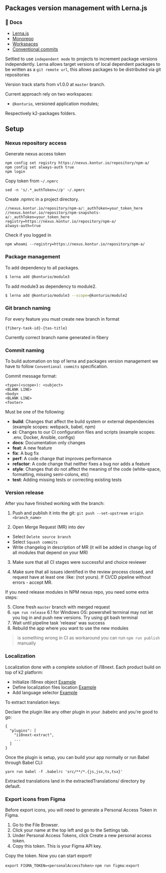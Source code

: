 ## Packages version management with Lerna.js

### 📖 Docs

- [Lerna.js](https://github.com/lerna/lerna)
- [Monorepo](https://en.wikipedia.org/wiki/Monorepo)
- [Workspaces](https://legacy.yarnpkg.com/lang/en/docs/workspaces/)
- [Conventional commits](https://www.conventionalcommits.org/en/v1.0.0/)

Settled to use `independent mode` to projects to increment package versions independently.
Lerna allows target versions of local dependent packages to be written as a `git remote url`, this allows packages to be distributed via git repositories

Version track starts from v1.0.0 at `master` branch.

Current approach rely on two workspaces:

- `@konturio`, versioned application modules;

Respectively k2-packages folders.

## Setup

### Nexus repository access

Generate nexus access token

```
npm config set registry https://nexus.kontur.io/repository/npm-a/
npm config set always-auth true
npm login
```

Copy token from `~/.npmrc`

```
sed -n 's/.*_authToken=//p' ~/.npmrc
```

Create .npmrc in a project directory.

```
//nexus.kontur.io/repository/npm-a/:_authToken=your_token_here
//nexus.kontur.io/repository/npm-snapshots-a/:_authToken=your_token_here
registry=https://nexus.kontur.io/repository/npm-a/
always-auth=true

```

Check if you logged in

```
npm whoami --registry=https://nexus.kontur.io/repository/npm-a/
```

### Package management

To add dependency to all packages.

```sh
$ lerna add @konturio/module3
```

To add module3 as dependency to module2.

```sh
$ lerna add @konturio/module3 --scope=@konturio/module2
```

### Git branch naming

For every feature you must create new branch in format

```
{fibery-task-id}-{tas-title}
```

Currently correct branch name generated in fibery

### Commit naming

To build automation on top of lerna and packages version management we have to follow `Conventional commits` specification.

Commit message format:

```
<type>(<scope>): <subject>
<BLANK LINE>
<body>
<BLANK LINE>
<footer>
```

Must be one of the following:

- **build**: Changes that affect the build system or external dependencies (example scopes: webpack, babel, npm)
- **ci**: Changes to our CI configuration files and scripts (example scopes: .env, Docker, Ansible, configs)
- **docs**: Documentation only changes
- **feat**: A new feature
- **fix**: A bug fix
- **perf**: A code change that improves performance
- **refactor**: A code change that neither fixes a bug nor adds a feature
- **style**: Changes that do not affect the meaning of the code (white-space, formatting, missing semi-colons, etc)
- **test**: Adding missing tests or correcting existing tests

### Version release

After you have finished working with the branch:

1. Push and publish it into the git:
   `git push --set-upstream origin <branch_name>`

2. Open Merge Request (MR) into dev

- Select `Delete source branch`
- Select `Squash commits`
- Write changelog in description of MR (it will be added in change log of all modules that depend on your MR)

3. Make sure that all CI stages were successful and choice reviewer

4. Make sure that all issues identified in the review process closed,
   and request have at least one :like: (not yours). If CI/CD pipeline without errors - accept MR.

If you need release modules in NPM nexus repo, you need some extra steps:

5. Clone fresh `master` branch with merged request
6. `npm run release`
   6.1 for Windows OS: powershell terminal may not let you log in and push new versions. Try using git bash terminal
7. Wait until pipeline task 'release' was success
8. Rebuild the app where you want to use the new modules

> is something wrong in CI as workaround you can run `npm run publish` manually

### Localization

Localization done with a complete solution of i18next.
Each product build on top of k2 platform:

- Initialize i18nex object [Example](https://gitlab.com/kontur-private/kcloud/kcfirebrigade-fe/-/blob/master/src/i18n/index.ts)
- Define localization files location [Example](https://gitlab.com/kontur-private/kcloud/kcfirebrigade-fe/-/tree/master/src/locales)
- Add language selector [Example](https://gitlab.com/kontur-private/kcloud/kcfirebrigade-fe/-/blob/master/src/components/HomePage/index.tsx#L205)

To extract translation keys:

Declare the plugin like any other plugin in your .babelrc and you're good to go:

```
{
  "plugins": [
    "i18next-extract",
    ...
  ]
}
```

Once the plugin is setup, you can build your app normally or run Babel through Babel CLI:

`yarn run babel -f .babelrc 'src/**/*.{js,jsx,ts,tsx}'`

Extracted translations land in the extractedTranslations/ directory by default.

### Export icons from Figma

Before export icons, you will need to generate a Personal Access Token in Figma.

1. Go to the File Browser.
2. Click your name at the top left and go to the Settings tab.
3. Under Personal Access Tokens, click Create a new personal access token.
4. Copy this token. This is your Figma API key.

Copy the token. Now you can start export!

`export FIGMA_TOKEN=<personalAccessToken>`
`npm run figma:export`
